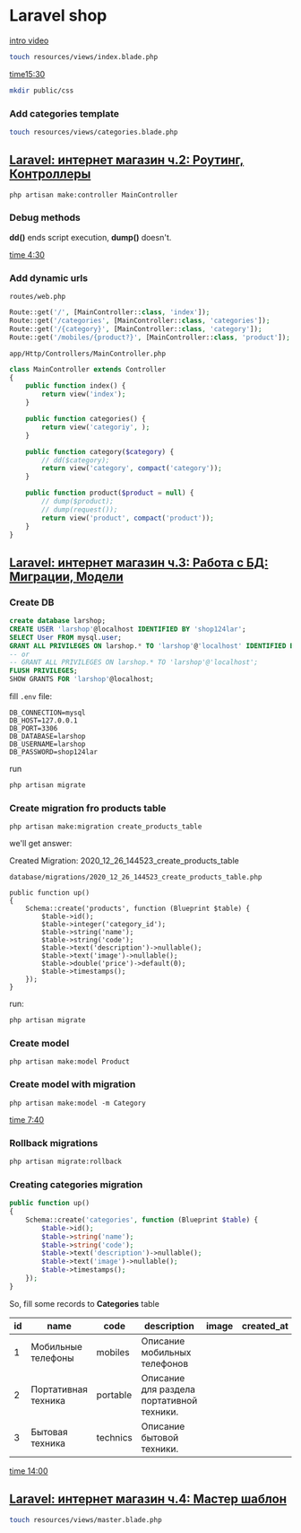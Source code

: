 # Laravel shop

[intro video](https://www.youtube.com/watch?v=D3Ds8tpaICA&list=PL5RABzpdpqAlSRJS1KExmJsaPFQc161Dy)

```sh
touch resources/views/index.blade.php
```

[time15:30](https://www.youtube.com/watch?v=D3Ds8tpaICA&list=PL5RABzpdpqAlSRJS1KExmJsaPFQc161Dy&t=930s)

```sh
mkdir public/css
```

### Add categories template

```sh
touch resources/views/categories.blade.php
```

## [Laravel: интернет магазин ч.2: Роутинг, Контроллеры](https://www.youtube.com/watch?v=-iuhVrRbBJc&list=PL5RABzpdpqAlSRJS1KExmJsaPFQc161Dy&index=2)

```sh
php artisan make:controller MainController
```

### Debug methods

**dd()** ends script execution, **dump()** doesn't.

[time 4:30](https://www.youtube.com/watch?v=-iuhVrRbBJc&list=PL5RABzpdpqAlSRJS1KExmJsaPFQc161Dy&index=2&t=270s)

### Add dynamic urls

`routes/web.php`

```php
Route::get('/', [MainController::class, 'index']);
Route::get('/categories', [MainController::class, 'categories']);
Route::get('/{category}', [MainController::class, 'category']);
Route::get('/mobiles/{product?}', [MainController::class, 'product']);
```

`app/Http/Controllers/MainController.php`

```php
class MainController extends Controller
{
    public function index() {
        return view('index');
    }

    public function categories() {
        return view('categoriy', );
    }

    public function category($category) {
        // dd($category);
        return view('category', compact('category'));
    }

    public function product($product = null) {
        // dump($product);
        // dump(request());
        return view('product', compact('product'));
    }
}

```

## [Laravel: интернет магазин ч.3: Работа с БД: Миграции, Модели](https://www.youtube.com/watch?v=mB3R4AHDJFU&list=PL5RABzpdpqAlSRJS1KExmJsaPFQc161Dy&index=3)

### Create DB

```sql
create database larshop;
CREATE USER 'larshop'@localhost IDENTIFIED BY 'shop124lar';
SELECT User FROM mysql.user;
GRANT ALL PRIVILEGES ON larshop.* TO 'larshop'@'localhost' IDENTIFIED BY 'shop124lar';
-- or
-- GRANT ALL PRIVILEGES ON larshop.* TO 'larshop'@'localhost';
FLUSH PRIVILEGES;
SHOW GRANTS FOR 'larshop'@localhost;
```

fill `.env` file:

```
DB_CONNECTION=mysql
DB_HOST=127.0.0.1
DB_PORT=3306
DB_DATABASE=larshop
DB_USERNAME=larshop
DB_PASSWORD=shop124lar
```

run 

```sh
php artisan migrate
```

### Create migration fro products table

```
php artisan make:migration create_products_table
```

we'll get answer:

Created Migration: 2020_12_26_144523_create_products_table

`database/migrations/2020_12_26_144523_create_products_table.php`

```
public function up()
{
    Schema::create('products', function (Blueprint $table) {
        $table->id();
        $table->integer('category_id');
        $table->string('name');
        $table->string('code');
        $table->text('description')->nullable();
        $table->text('image')->nullable();
        $table->double('price')->default(0);
        $table->timestamps();
    });
}
```

run: 

```sh
php artisan migrate
```

### Create model

```
php artisan make:model Product
```

### Create model with migration

```
php artisan make:model -m Category
```

[time 7:40](https://www.youtube.com/watch?v=mB3R4AHDJFU&list=PL5RABzpdpqAlSRJS1KExmJsaPFQc161Dy&index=3&t=460s)

### Rollback migrations

```sh
php artisan migrate:rollback
```

### Creating categories migration

```php
public function up()
{
    Schema::create('categories', function (Blueprint $table) {
        $table->id();
        $table->string('name');
        $table->string('code');
        $table->text('description')->nullable();
        $table->text('image')->nullable();
        $table->timestamps();
    });
}
```

So, fill some records to **Categories** table

| id   | name                | code     | description                               | image | created_at | updated_at |
| ---- | ------------------- | -------- | ----------------------------------------- | ----- | ---------- | ---------- |
| 1    | Мобильные телефоны  | mobiles  | Описание мобильных телефонов              |       |            |            |
| 2    | Портативная техника | portable | Описание для раздела портативной техники. |       |            |            |
| 3    | Бытовая техника     | technics | Описание бытовой техники.                 |       |            |            |

[time 14:00](https://www.youtube.com/watch?v=mB3R4AHDJFU&list=PL5RABzpdpqAlSRJS1KExmJsaPFQc161Dy&index=3&t=840s)

## [Laravel: интернет магазин ч.4: Мастер шаблон](https://www.youtube.com/watch?v=0Aspgkw2JUM&list=PL5RABzpdpqAlSRJS1KExmJsaPFQc161Dy&index=4)

```sh
touch resources/views/master.blade.php
```

